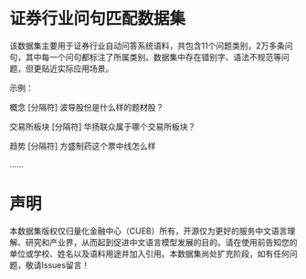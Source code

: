 # 证券行业问句匹配数据集

该数据集主要用于证券行业自动问答系统语料，共包含11个问题类别，2万多条问句，其中每一个问句都标注了所属类别。数据集中存在错别字、语法不规范等问题，但更贴近实际应用场景。

示例：

概念 [分隔符] 波导股份是什么样的题材股？

交易所板块 [分隔符] 华扬联众属于哪个交易所板块？

趋势 [分隔符] 方盛制药这个票中线怎么样

......

# 声明
本数据集版权仅归量化金融中心（CUEB）所有，开源仅为更好的服务中文语言理解、研究和产业界，从而起到促进中文语言模型发展的目的。请在使用前告知您的单位或学校、姓名以及语料用途并加入引用。本数据集尚处扩充阶段，如有任何问题，敬请Issues留言！
